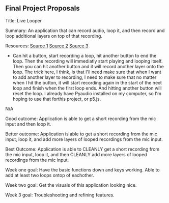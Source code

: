 ## Final Project Proposals

Title: Live Looper

Summary: An application that can record audio, loop it, and then record and loop additional layers on top of that recording.

Resources:
[Source 1](https://www.instructables.com/Py-Looper/)
[Source 2](https://github.com/qpwo/pylooper)
[Source 3](https://deepgram.com/learn/best-python-audio-manipulation-tools)


- Can hit a button, start recording a loop, hit another button to end the loop. Then the recording will immediatly start playing and looping itself. Then you can hit another button and it will record another layer onto the loop. The trick here, I think, is that I'll need make sure that when I want to add another layer to recording, I need to make sure that no matter when I hit the button, it will start recording again in the start of the next loop and finish when the first loop ends. And hitting another button will reset the loop. I already have Pyaudio installed on my computer, so I'm hoping to use that forthis project, or p5.js.

N/A

Good outcome: Application is able to get a short recording from the mic input and then loop it.

Better outcome: Application is able to get a short recording from the mic input, loop it, and add more layers of looped recordings from the mic input.

Best Outcome: Application is able to CLEANLY get a short recording from the mic input, loop it, and then CLEANLY add more layers of looped recordings from the mic input.

Week one goal: Have the basic functions down and keys working. Able to add at least two loops ontop of eachother.

Week two goal: Get the visuals of this application looking nice.

Week 3 goal: Troubleshooting and refining features.
